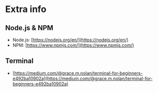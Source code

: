 # Extra info

## Node.js & NPM

* Node.js: [https://nodejs.org/en/](https://nodejs.org/en/)
* NPM: [https://www.npmjs.com/](https://www.npmjs.com/)

## Terminal

* [https://medium.com/@grace.m.nolan/terminal-for-beginners-e492ba10902a](https://medium.com/@grace.m.nolan/terminal-for-beginners-e492ba10902a)



